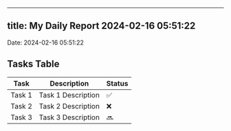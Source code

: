 
---
title: My Daily Report 2024-02-16 05:51:22
---

Date: 2024-02-16 05:51:22

## Tasks Table

| Task | Description | Status |
|------|-------------|--------|
| Task 1 | Task 1 Description | ✅ |
| Task 2 | Task 2 Description | ❌ |
| Task 3 | Task 3 Description | 🔜 |
